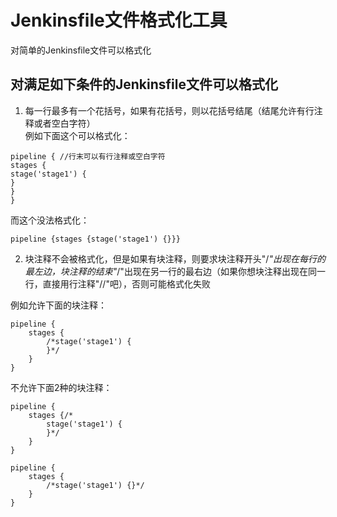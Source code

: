 # Jenkinsfile文件格式化工具

对简单的Jenkinsfile文件可以格式化

## 对满足如下条件的Jenkinsfile文件可以格式化
1. 每一行最多有一个花括号，如果有花括号，则以花括号结尾（结尾允许有行注释或者空白字符）  
例如下面这个可以格式化：
```
pipeline { //行末可以有行注释或空白字符
stages {
stage('stage1') {
}
}
}
```
而这个没法格式化：
```
pipeline {stages {stage('stage1') {}}}
```
2. 块注释不会被格式化，但是如果有块注释，则要求块注释开头"/*"出现在每行的最左边，块注释的结束"*/"出现在另一行的最右边（如果你想块注释出现在同一行，直接用行注释"//"吧），否则可能格式化失败  

例如允许下面的块注释：
```
pipeline {
    stages {
        /*stage('stage1') {
        }*/
    }
}
```
不允许下面2种的块注释：
```
pipeline {
    stages {/*
        stage('stage1') {
        }*/
    }
}
```
```
pipeline {
    stages {
        /*stage('stage1') {}*/
    }
}
```
